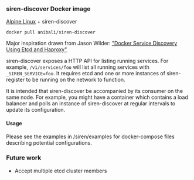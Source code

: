 ### siren-discover Docker image

[Alpine Linux](http://www.alpinelinux.org/) + siren-discover

`docker pull anibali/siren-discover`

Major inspiration drawn from Jason Wilder:
["Docker Service Discovery Using Etcd and Haproxy"](http://jasonwilder.com/blog/2014/07/15/docker-service-discovery/)

siren-discover exposes a HTTP API for listing running services. For example,
`/v1/services/foo` will list all running services with `_SIREN_SERVICE=foo`.
It requires etcd and one or more instances of siren-register to be running on
the network to function.

It is intended that siren-discover be accompanied by its consumer on the same
node. For example, you might have a container which contains a load balancer
and polls an instance of siren-discover at regular intervals to update its
configuration.

#### Usage

Please see the examples in /siren/examples for docker-compose files describing
potential configurations.

### Future work

* Accept multiple etcd cluster members
